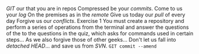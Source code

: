 *GIT* our that you are in repos
Compressed be your *commits*.
Come to us your *log*
On the premises as in the *remote*
Give us today our *pull* of every day
Forgive us our *conflicts*.
Exercise 1
You must create a repository and perform a series of operations from the terminal and answer the questions of the
to the questions in the quiz, which asks for commands used in certain steps...
As we also forgive those of other geeks...
Don't let us fall into *detached HEAD*...
and save us from *SVN*.
`GIT commit --amend`

